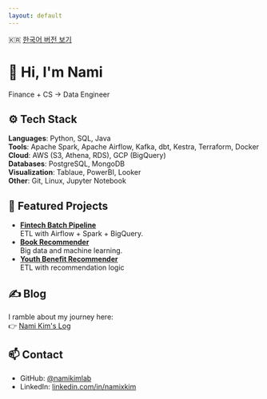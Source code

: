 ```yaml
---
layout: default
---
```

🇰🇷 [한국어 버전 보기](index.ko.html)

# 👋 Hi, I'm Nami

Finance + CS -> Data Engineer  

## ⚙️ Tech Stack

**Languages**: Python, SQL, Java  
**Tools**: Apache Spark, Apache Airflow, Kafka, dbt, Kestra, Terraform, Docker  
**Cloud**: AWS (S3, Athena, RDS), GCP (BigQuery)  
**Databases**: PostgreSQL, MongoDB  
**Visualization**: Tablaue, PowerBI, Looker  
**Other**: Git, Linux, Jupyter Notebook

## 💼 Featured Projects

- **[Fintech Batch Pipeline](https://github.com/namikimlab/fintech-batch-pipeline)**  
  ETL with Airflow + Spark + BigQuery. 
- **[Book Recommender](https://github.com/namikimlab/book-recommender)**  
  Big data and machine learning.
- **[Youth Benefit Recommender](https://github.com/namikimlab/youth-benefit-recommender)**  
  ETL with recommendation logic 


## ✍️ Blog

I ramble about my journey here:  
👉 [Nami Kim's Log](https://en.namixkim.com/)

## 📫 Contact

- GitHub: [@namikimlab](https://github.com/namikimlab)  
- LinkedIn: [linkedin.com/in/namixkim](https://linkedin.com/in/namixkim)
